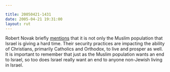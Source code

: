 ```yaml
---

title: 20050421-1431
date: 2005-04-21 19:31:00
layout: rut
---
```


<p> Robert Novak briefly <a href="http://www.townhall.com/columnists/robertnovak/rn20050418.shtml">mentions</a>
that it is not only the Muslim population that Israel is giving a
hard time.  Their security practices are impacting the ability of
Christians, primarily Catholics and Orthodox, to live and prosper
as well.  It is important to remember that just as the Muslim
population wants an end to Israel, so too does Israel really want
an end to anyone non-Jewish living in Israel.</p>

